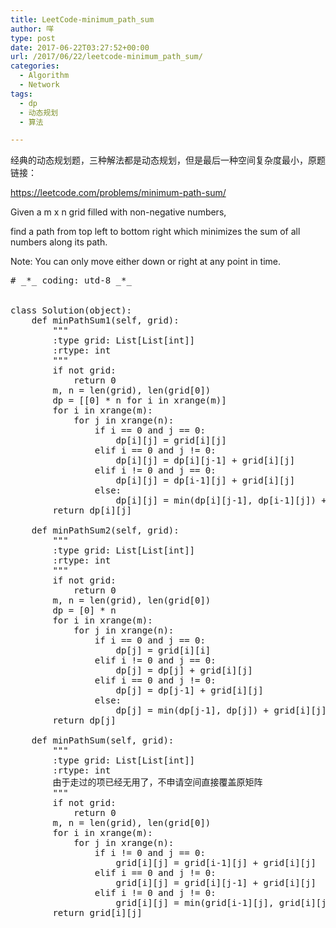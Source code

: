 ```yaml
---
title: LeetCode-minimum_path_sum
author: 咩
type: post
date: 2017-06-22T03:27:52+00:00
url: /2017/06/22/leetcode-minimum_path_sum/
categories:
  - Algorithm
  - Network
tags:
  - dp
  - 动态规划
  - 算法

---
```

经典的动态规划题，三种解法都是动态规划，但是最后一种空间复杂度最小，原题链接：
  
<https://leetcode.com/problems/minimum-path-sum/>
  
Given a m x n grid filled with non-negative numbers,
  
find a path from top left to bottom right which minimizes the sum of all numbers along its path.

Note: You can only move either down or right at any point in time.

<pre class="lang:python decode:1"># _*_ coding: utd-8 _*_


class Solution(object):
    def minPathSum1(self, grid):
        """
        :type grid: List[List[int]]
        :rtype: int
        """
        if not grid:
            return 0
        m, n = len(grid), len(grid[0])
        dp = [[0] * n for i in xrange(m)]
        for i in xrange(m):
            for j in xrange(n):
                if i == 0 and j == 0:
                    dp[i][j] = grid[i][j]
                elif i == 0 and j != 0:
                    dp[i][j] = dp[i][j-1] + grid[i][j]
                elif i != 0 and j == 0:
                    dp[i][j] = dp[i-1][j] + grid[i][j]
                else:
                    dp[i][j] = min(dp[i][j-1], dp[i-1][j]) + grid[i][j]
        return dp[i][j]
        
    def minPathSum2(self, grid):
        """
        :type grid: List[List[int]]
        :rtype: int
        """
        if not grid:
            return 0
        m, n = len(grid), len(grid[0])
        dp = [0] * n
        for i in xrange(m):
            for j in xrange(n):
                if i == 0 and j == 0:
                    dp[j] = grid[i][i]
                elif i != 0 and j == 0:
                    dp[j] = dp[j] + grid[i][j]
                elif i == 0 and j != 0:
                    dp[j] = dp[j-1] + grid[i][j]
                else:
                    dp[j] = min(dp[j-1], dp[j]) + grid[i][j]
        return dp[j]
        
    def minPathSum(self, grid):
        """
        :type grid: List[List[int]]
        :rtype: int
        由于走过的项已经无用了，不申请空间直接覆盖原矩阵
        """
        if not grid:
            return 0
        m, n = len(grid), len(grid[0])
        for i in xrange(m):
            for j in xrange(n):
                if i != 0 and j == 0:
                    grid[i][j] = grid[i-1][j] + grid[i][j]
                elif i == 0 and j != 0:
                    grid[i][j] = grid[i][j-1] + grid[i][j]
                elif i != 0 and j != 0:
                    grid[i][j] = min(grid[i-1][j], grid[i][j-1]) + grid[i][j]
        return grid[i][j]
</pre>